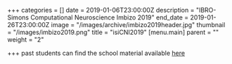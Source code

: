 +++
categories = []
date = 2019-01-06T23:00:00Z
description = "IBRO-Simons Computational Neuroscience Imbizo 2019"
end_date = 2019-01-26T23:00:00Z
image = "/images/archive/imbizo2019header.jpg"
thumbnail = "/images/imbizo2019.png"
title = "isiCNI2019"
[menu.main]
parent = ""
weight = "2"

+++
past students can find the school material available [here](https://drive.google.com/drive/folders/1nbqzDx3s72V9Nzc0RTJrNU7G8CjkrTnt "2019 material")
